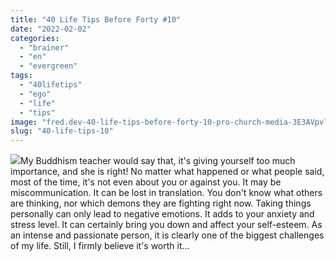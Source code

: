 ```yaml
---
title: "40 Life Tips Before Forty #10"
date: "2022-02-02"
categories: 
  - "brainer"
  - "en"
  - "evergreen"
tags: 
  - "40lifetips"
  - "ego"
  - "life"
  - "tips"
image: "fred.dev-40-life-tips-before-forty-10-pro-church-media-3E3AVpvlpao-unsplash-scaled.jpg"
slug: "40-life-tips-10"
---
```


![](images/fred.dev-40-life-tips-before-forty-10-Tips-10.png)My Buddhism teacher would say that, it's giving yourself too much importance, and she is right! No matter what happened or what people said, most of the time, it's not even about you or against you. It may be miscommunication. It can be lost in translation. You don't know what others are thinking, nor which demons they are fighting right now. Taking things personally can only lead to negative emotions. It adds to your anxiety and stress level. It can certainly bring you down and affect your self-esteem. As an intense and passionate person, it is clearly one of the biggest challenges of my life. Still, I firmly believe it's worth it...
